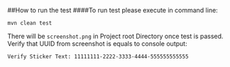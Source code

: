 ##How to run the test
####To run test please execute in command line:

```mvn clean test```

There will be `screenshot.png` in Project root Directory once test is passed.
Verify that UUID from screenshot is equals to console output: 

```Verify Sticker Text: 11111111-2222-3333-4444-555555555555``` 

